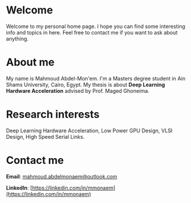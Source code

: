 # Welcome
Welcome to my personal home page. I hope you can find some interesting info and topics in here. Feel free to contact me if you want to ask about anything.
# About me
My name is Mahmoud Abdel-Mon'em. I'm a Masters degree student in Ain Shams University, Cairo, Egypt. My thesis is about **Deep Learning Hardware Acceleration** advised by Prof. Maged Ghoneima.
# Research interests
Deep Learning Hardware Acceleration, Low Power GPU Design, VLSI Design, High Speed Serial Links.
# Contact me
**Email**: [mahmoud.abdelmonaem@outlook.com](mailto:mahmoud.abdelmonaem@outlook.com)

**LinkedIn**: [https://linkedin.com/in/mmonaem](https://linkedin.com/in/mmonaem)
